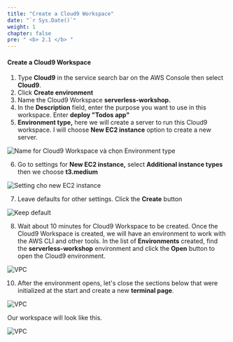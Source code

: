 ```yaml
---
title: "Create a Cloud9 Workspace"
date: "`r Sys.Date()`"
weight: 1
chapter: false
pre: " <b> 2.1 </b> "
---
```


#### Create a Cloud9 Workspace

1. Type **Cloud9** in the service search bar on the AWS Console then select **Cloud9**.
2. Click **Create environment**
3. Name the Cloud9 Workspace **serverless-workshop.**
4. In the **Description** field, enter the purpose you want to use in this workspace. Enter **deploy "Todos app"**
5. **Environment type,** here we will create a server to run this Cloud9 workspace. I will choose **New EC2 instance** option to create a new server.

![Name for Cloud9 Workspace và chọn Environment type](/images/2.prerequisite/2.1-createcloud9workspace/2.1-1.png)

6. Go to settings for **New EC2 instance,** select **Additional instance types** then we choose **t3.medium**

![Setting cho new EC2 instance](/images/2.prerequisite/2.1-createcloud9workspace/2.1-2.png)

7. Leave defaults for other settings. Click the **Create** button

![Keep default](/images/2.prerequisite/2.1-createcloud9workspace/2.1-3.png)

8. Wait about 10 minutes for Cloud9 Workspace to be created. Once the Cloud9 Workspace is created, we will have an environment to work with the AWS CLI and other tools. In the list of **Environments** created, find the **serverless-workshop** environment and click the **Open** button to open the Cloud9 environment.

![VPC](/images/2.prerequisite/2.1-createcloud9workspace/2.1-4.png)

10. After the environment opens, let's close the sections below that were initialized at the start and create a new **terminal page**.

![VPC](/images/2.prerequisite/2.1-createcloud9workspace/2.1-5.png)

Our workspace will look like this.

![VPC](/images/2.prerequisite/2.1-createcloud9workspace/createcloud9-6.png)
